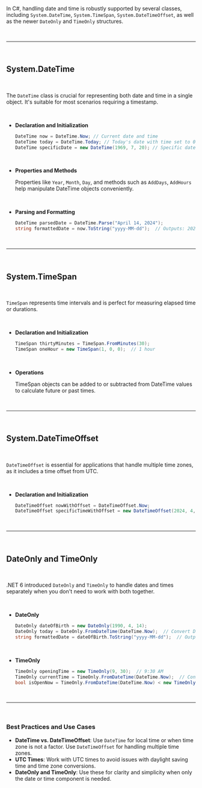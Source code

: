 <br>

In C#, handling date and time is robustly supported by several classes, including `System.DateTime`, `System.TimeSpan`, `System.DateTimeOffset`, as well as the newer `DateOnly` and `TimeOnly` structures.

<br>

---

<br>

## System.DateTime

<br>

The `DateTime` class is crucial for representing both date and time in a single object. It's suitable for most scenarios requiring a timestamp.

<br>

- **Declaration and Initialization**

  ```csharp
  DateTime now = DateTime.Now; // Current date and time
  DateTime today = DateTime.Today; // Today's date with time set to 00:00:00
  DateTime specificDate = new DateTime(1969, 7, 20); // Specific date: July 20, 1969
  ```

<br>

- **Properties and Methods**

  Properties like `Year`, `Month`, `Day`, and methods such as `AddDays`, `AddHours` help manipulate DateTime objects conveniently.

<br>

- **Parsing and Formatting**

  ```csharp
  DateTime parsedDate = DateTime.Parse("April 14, 2024");
  string formattedDate = now.ToString("yyyy-MM-dd");  // Outputs: 2024-04-14
  ```

<br>

---

<br>

## System.TimeSpan

<br>

`TimeSpan` represents time intervals and is perfect for measuring elapsed time or durations.

<br>

- **Declaration and Initialization**

  ```csharp
  TimeSpan thirtyMinutes = TimeSpan.FromMinutes(30);
  TimeSpan oneHour = new TimeSpan(1, 0, 0);  // 1 hour
  ```

<br>

- **Operations**

  TimeSpan objects can be added to or subtracted from DateTime values to calculate future or past times.

<br>

---

<br>

## System.DateTimeOffset

<br>

`DateTimeOffset` is essential for applications that handle multiple time zones, as it includes a time offset from UTC.

<br>

- **Declaration and Initialization**

  ```csharp
  DateTimeOffset nowWithOffset = DateTimeOffset.Now;
  DateTimeOffset specificTimeWithOffset = new DateTimeOffset(2024, 4, 14, 12, 0, 0, TimeSpan.FromHours(-4));
  ```

<br>

---

<br>

## DateOnly and TimeOnly

<br>

.NET 6 introduced `DateOnly` and `TimeOnly` to handle dates and times separately when you don't need to work with both together.

<br>

- **DateOnly**

  ```csharp
  DateOnly dateOfBirth = new DateOnly(1990, 4, 14);
  DateOnly today = DateOnly.FromDateTime(DateTime.Now);  // Convert DateTime to DateOnly
  string formattedDate = dateOfBirth.ToString("yyyy-MM-dd");  // Outputs: 1990-04-14
  ```

<br>

- **TimeOnly**

  ```csharp
  TimeOnly openingTime = new TimeOnly(9, 30);  // 9:30 AM
  TimeOnly currentTime = TimeOnly.FromDateTime(DateTime.Now);  // Convert DateTime to TimeOnly
  bool isOpenNow = TimeOnly.FromDateTime(DateTime.Now) < new TimeOnly(17, 0);  // Compare times
  ```

<br>

---

<br>

### Best Practices and Use Cases

- **DateTime vs. DateTimeOffset**: Use `DateTime` for local time or when time zone is not a factor. Use `DateTimeOffset` for handling multiple time zones.
- **UTC Times**: Work with UTC times to avoid issues with daylight saving time and time zone conversions.
- **DateOnly and TimeOnly**: Use these for clarity and simplicity when only the date or time component is needed.